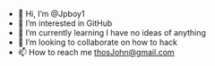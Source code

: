 - 👋 Hi, I’m @Jpboy1
- 👀 I’m interested in GitHub
- 🌱 I’m currently learning I have no ideas of anything
- 💞️ I’m looking to collaborate on how to hack 
- 📫 How to reach me thosJohn@gmail.com

<!---
Jpboy1/Jpboy1 is a ✨ special ✨ repository because its `README.md` (this file) appears on your GitHub profile.
You can click the Preview link to take a look at your changes.
--->
